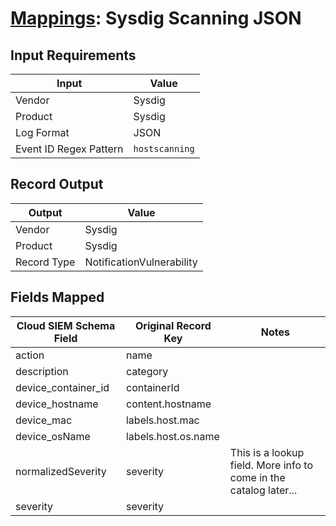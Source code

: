 # [Mappings](README.md): Sysdig Scanning JSON

## Input Requirements

|Input|Value|
|-----|-----|
|Vendor|Sysdig|
|Product|Sysdig|
|Log Format|JSON|
|Event ID Regex Pattern|`hostscanning`|

## Record Output

|Output|Value|
|------|-----|
|Vendor|Sysdig|
|Product|Sysdig|
|Record Type|NotificationVulnerability|

## Fields Mapped

|Cloud SIEM Schema Field|Original Record Key|Notes|
|-----------------------|-------------------|-----|
|action|name||
|description|category||
|device_container_id|containerId||
|device_hostname|content.hostname||
|device_mac|labels.host.mac||
|device_osName|labels.host.os.name||
|normalizedSeverity|severity|This is a lookup field. More info to come in the catalog later...|
|severity|severity||


